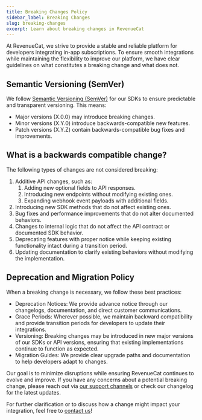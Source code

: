 ```yaml
---
title: Breaking Changes Policy
sidebar_label: Breaking Changes
slug: breaking-changes
excerpt: Learn about breaking changes in RevenueCat
---
```


At RevenueCat, we strive to provide a stable and reliable platform for developers integrating in-app subscriptions. To ensure smooth integrations while maintaining the flexibility to improve our platform, we have clear guidelines on what constitutes a breaking change and what does not.

## Semantic Versioning (SemVer)

We follow [Semantic Versioning (SemVer)](https://semver.org/) for our SDKs to ensure predictable and transparent versioning. This means:

- Major versions (X.0.0) may introduce breaking changes.
- Minor versions (X.Y.0) introduce backwards-compatible new features.
- Patch versions (X.Y.Z) contain backwards-compatible bug fixes and improvements.

## What is a backwards compatible change?

The following types of changes are not considered breaking:

1. Additive API changes, such as:
    1. Adding new optional fields to API responses.
    2. Introducing new endpoints without modifying existing ones.
    3. Expanding webhook event payloads with additional fields.
2. Introducing new SDK methods that do not affect existing ones.
3. Bug fixes and performance improvements that do not alter documented behaviors.
4. Changes to internal logic that do not affect the API contract or documented SDK behavior.
5. Deprecating features with proper notice while keeping existing functionality intact during a transition period.
6. Updating documentation to clarify existing behaviors without modifying the implementation.

## Deprecation and Migration Policy

When a breaking change is necessary, we follow these best practices:

- Deprecation Notices: We provide advance notice through our changelogs, documentation, and direct customer communications.
- Grace Periods: Wherever possible, we maintain backward compatibility and provide transition periods for developers to update their integrations.
- Versioning: Breaking changes may be introduced in new major versions of our SDKs or API versions, ensuring that existing implementations continue to function as expected.
- Migration Guides: We provide clear upgrade paths and documentation to help developers adapt to changes.

Our goal is to minimize disruptions while ensuring RevenueCat continues to evolve and improve. If you have any concerns about a potential breaking change, please reach out via [our support channels](https://app.revenuecat.com/settings/support) or check our changelog for the latest updates.

For further clarification or to discuss how a change might impact your integration, feel free to [contact us](https://app.revenuecat.com/settings/support)!

